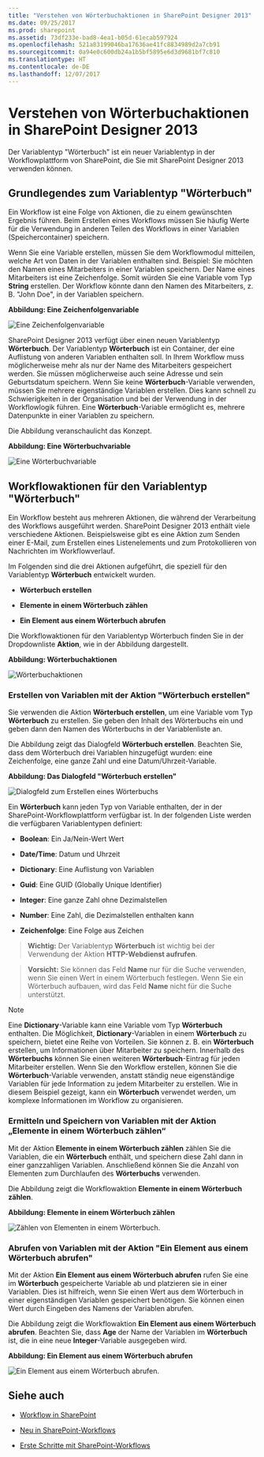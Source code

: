 ```yaml
---
title: "Verstehen von Wörterbuchaktionen in SharePoint Designer 2013"
ms.date: 09/25/2017
ms.prod: sharepoint
ms.assetid: 73df233e-bad8-4ea1-b05d-61ecab597924
ms.openlocfilehash: 521a83199046ba17636ae41fc8834989d2a7cb91
ms.sourcegitcommit: 0a94e0c600db24a1b5bf5895e6d3d9681bf7c810
ms.translationtype: HT
ms.contentlocale: de-DE
ms.lasthandoff: 12/07/2017
---
```

# <a name="understanding-dictionary-actions-in-sharepoint-designer-2013"></a>Verstehen von Wörterbuchaktionen in SharePoint Designer 2013
Der Variablentyp "Wörterbuch" ist ein neuer Variablentyp in der Workflowplattform von SharePoint, die Sie mit SharePoint Designer 2013 verwenden können. 

   

## <a name="understanding-the-dictionary-variable-type"></a>Grundlegendes zum Variablentyp "Wörterbuch"
<a name="section1"> </a>

Ein Workflow ist eine Folge von Aktionen, die zu einem gewünschten Ergebnis führen. Beim Erstellen eines Workflows müssen Sie häufig Werte für die Verwendung in anderen Teilen des Workflows in einer Variablen (Speichercontainer) speichern.
  
    
    
Wenn Sie eine Variable erstellen, müssen Sie dem Workflowmodul mitteilen, welche Art von Daten in der Variablen enthalten sind. Beispiel: Sie möchten den Namen eines Mitarbeiters in einer Variablen speichern. Der Name eines Mitarbeiters ist eine Zeichenfolge. Somit würden Sie eine Variable vom Typ **String** erstellen. Der Workflow könnte dann den Namen des Mitarbeiters, z. B. "John Doe", in der Variablen speichern. 
  
    
    

**Abbildung: Eine Zeichenfolgenvariable**

  
    
    

  
    
    
![Eine Zeichenfolgenvariable](../images/SPD-Dictionary-1a.png)
  
    
    
SharePoint Designer 2013 verfügt über einen neuen Variablentyp **Wörterbuch**. Der Variablentyp **Wörterbuch** ist ein Container, der eine Auflistung von anderen Variablen enthalten soll. In Ihrem Workflow muss möglicherweise mehr als nur der Name des Mitarbeiters gespeichert werden. Sie müssen möglicherweise auch seine Adresse und sein Geburtsdatum speichern. Wenn Sie keine **Wörterbuch**-Variable verwenden, müssen Sie mehrere eigenständige Variablen erstellen. Dies kann schnell zu Schwierigkeiten in der Organisation und bei der Verwendung in der Workflowlogik führen. Eine **Wörterbuch**-Variable ermöglicht es, mehrere Datenpunkte in einer Variablen zu speichern.
  
    
    
Die Abbildung veranschaulicht das Konzept.
  
    
    

**Abbildung: Eine Wörterbuchvariable**

  
    
    

  
    
    
![Eine Wörterbuchvariable](../images/SPD15-Dictionary-1b.png)
  
    
    

  
    
    

  
    
    

## <a name="workflow-actions-that-use-the-dictionary-variable-type"></a>Workflowaktionen für den Variablentyp "Wörterbuch"
<a name="section2"> </a>

Ein Workflow besteht aus mehreren Aktionen, die während der Verarbeitung des Workflows ausgeführt werden. SharePoint Designer 2013 enthält viele verschiedene Aktionen. Beispielsweise gibt es eine Aktion zum Senden einer E-Mail, zum Erstellen eines Listenelements und zum Protokollieren von Nachrichten im Workflowverlauf.
  
    
    
Im Folgenden sind die drei Aktionen aufgeführt, die speziell für den Variablentyp **Wörterbuch** entwickelt wurden.
  
    
    

- **Wörterbuch erstellen**
    
  
- **Elemente in einem Wörterbuch zählen**
    
  
- **Ein Element aus einem Wörterbuch abrufen**
    
  
Die Workflowaktionen für den Variablentyp Wörterbuch finden Sie in der Dropdownliste **Aktion**, wie in der Abbildung dargestellt.
  
    
    

**Abbildung: Wörterbuchaktionen**

  
    
    

  
    
    
![Wörterbuchaktionen](../images/SPD15-Dictionary-2.png)
  
    
    

### <a name="create-variables-with-the-build-dictionary-action"></a>Erstellen von Variablen mit der Aktion "Wörterbuch erstellen"

Sie verwenden die Aktion **Wörterbuch erstellen**, um eine Variable vom Typ **Wörterbuch** zu erstellen. Sie geben den Inhalt des Wörterbuchs ein und geben dann den Namen des Wörterbuchs in der Variablenliste an.
  
    
    
Die Abbildung zeigt das Dialogfeld **Wörterbuch erstellen**. Beachten Sie, dass dem Wörterbuch drei Variablen hinzugefügt wurden: eine Zeichenfolge, eine ganze Zahl und eine Datum/Uhrzeit-Variable.
  
    
    

**Abbildung: Das Dialogfeld "Wörterbuch erstellen"**

  
    
    

  
    
    
![Dialogfeld zum Erstellen eines Wörterbuchs](../images/SPD15-BuildADictionaryDialog.png)
  
    
    
Ein **Wörterbuch** kann jeden Typ von Variable enthalten, der in der SharePoint-Workflowplattform verfügbar ist. In der folgenden Liste werden die verfügbaren Variablentypen definiert:
  
    
    

- **Boolean**: Ein Ja/Nein-Wert Wert
    
  
- **Date/Time**: Datum und Uhrzeit
    
  
- **Dictionary**: Eine Auflistung von Variablen
    
  
- **Guid**: Eine GUID (Globally Unique Identifier)
    
  
- **Integer**: Eine ganze Zahl ohne Dezimalstellen
    
  
- **Number**: Eine Zahl, die Dezimalstellen enthalten kann
    
  
- **Zeichenfolge**: Eine Folge aus Zeichen
    
  

    
> **Wichtig:** Der Variablentyp **Wörterbuch** ist wichtig bei der Verwendung der Aktion **HTTP-Webdienst aufrufen**.
  
    
    


    
> **Vorsicht:** Sie können das Feld **Name** nur für die Suche verwenden, wenn Sie einen Wert in einem Wörterbuch festlegen. Wenn Sie ein Wörterbuch aufbauen, wird das Feld **Name** nicht für die Suche unterstützt.
  
> [!NOTE] 
> Eine **Dictionary**-Variable kann eine Variable vom Typ **Wörterbuch** enthalten. Die Möglichkeit, **Dictionary**-Variablen in einem **Wörterbuch** zu speichern, bietet eine Reihe von Vorteilen. Sie können z. B. ein **Wörterbuch** erstellen, um Informationen über Mitarbeiter zu speichern. Innerhalb des **Wörterbuchs** können Sie einen weiteren **Wörterbuch**-Eintrag für jeden Mitarbeiter erstellen. Wenn Sie den Workflow erstellen, können Sie die **Wörterbuch**-Variable verwenden, anstatt ständig neue eigenständige Variablen für jede Information zu jedem Mitarbeiter zu erstellen. Wie in diesem Beispiel gezeigt, kann ein **Wörterbuch** verwendet werden, um komplexe Informationen im Workflow zu organisieren.
  
    
    


### <a name="count-and-store-variables-with-the-count-items-in-a-dictionary-action"></a>Ermitteln und Speichern von Variablen mit der Aktion „Elemente in einem Wörterbuch zählen“

Mit der Aktion **Elemente in einem Wörterbuch zählen** zählen Sie die Variablen, die ein **Wörterbuch** enthält, und speichern diese Zahl dann in einer ganzzahligen Variablen. Anschließend können Sie die Anzahl von Elementen zum Durchlaufen des **Wörterbuchs** verwenden.
  
    
    
Die Abbildung zeigt die Workflowaktion **Elemente in einem Wörterbuch zählen**.
  
    
    

**Abbildung: Elemente in einem Wörterbuch zählen**

  
    
    

  
    
    
![Zählen von Elementen in einem Wörterbuch.](../images/SPD15-CountItemsInDictionary.png)
  
    
    

  
    
    

  
    
    

### <a name="retrieve-variables-with-the-get-an-item-from-a-dictionary-action"></a>Abrufen von Variablen mit der Aktion "Ein Element aus einem Wörterbuch abrufen"

Mit der Aktion **Ein Element aus einem Wörterbuch abrufen** rufen Sie eine im **Wörterbuch** gespeicherte Variable ab und platzieren sie in einer Variablen. Dies ist hilfreich, wenn Sie einen Wert aus dem Wörterbuch in einer eigenständigen Variablen gespeichert benötigen. Sie können einen Wert durch Eingeben des Namens der Variablen abrufen.
  
    
    
Die Abbildung zeigt die Workflowaktion **Ein Element aus einem Wörterbuch abrufen**. Beachten Sie, dass **Age** der Name der Variablen im **Wörterbuch** ist, die in eine neue **Integer**-Variable ausgegeben wird.
  
    
    

**Abbildung: Ein Element aus einem Wörterbuch abrufen**

  
    
    

  
    
    
![Ein Element aus einem Wörterbuch abrufen.](../images/SPD15-GetAnItemFromDictionary.png)
  
    
    

  
    
    

  
    
    

## <a name="see-also"></a>Siehe auch
<a name="bk_addresources"> </a>


-  [Workflow in SharePoint]((http://technet.microsoft.com/de-DE/sharepoint/jj556245.aspx))
    
  
-  [Neu in SharePoint-Workflows]((http://msdn.microsoft.com/library/6ab8a28b-fa2f-4530-8b55-a7f663bf15ea.aspx))
    
  
-  [Erste Schritte mit SharePoint-Workflows]((http://msdn.microsoft.com/library/cc73be76-a329-449f-90ab-86822b1c2ee8.aspx))
    
  

  
    
    

